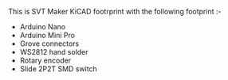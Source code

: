 This is SVT Maker KiCAD footrprint with the following footprint :-

- Arduino Nano
- Arduino Mini Pro
- Grove connectors
- WS2812 hand solder
- Rotary encoder
- Slide 2P2T SMD switch

